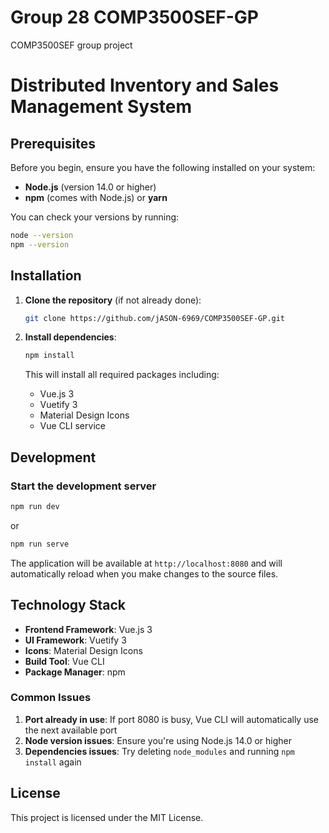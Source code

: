 # Group 28 COMP3500SEF-GP
COMP3500SEF group project

# Distributed Inventory and Sales Management System
## Prerequisites

Before you begin, ensure you have the following installed on your system:

- **Node.js** (version 14.0 or higher)
- **npm** (comes with Node.js) or **yarn**

You can check your versions by running:
```bash
node --version
npm --version
```

## Installation

1. **Clone the repository** (if not already done):
   ```bash
   git clone https://github.com/jASON-6969/COMP3500SEF-GP.git
   ```

2. **Install dependencies**:
   ```bash
   npm install
   ```

   This will install all required packages including:
   - Vue.js 3
   - Vuetify 3
   - Material Design Icons
   - Vue CLI service

## Development

### Start the development server

```bash
npm run dev
```

or

```bash
npm run serve
```

The application will be available at `http://localhost:8080` and will automatically reload when you make changes to the source files.

## Technology Stack

- **Frontend Framework**: Vue.js 3
- **UI Framework**: Vuetify 3
- **Icons**: Material Design Icons
- **Build Tool**: Vue CLI
- **Package Manager**: npm

### Common Issues

1. **Port already in use**: If port 8080 is busy, Vue CLI will automatically use the next available port
2. **Node version issues**: Ensure you're using Node.js 14.0 or higher
3. **Dependencies issues**: Try deleting `node_modules` and running `npm install` again

## License

This project is licensed under the MIT License.

